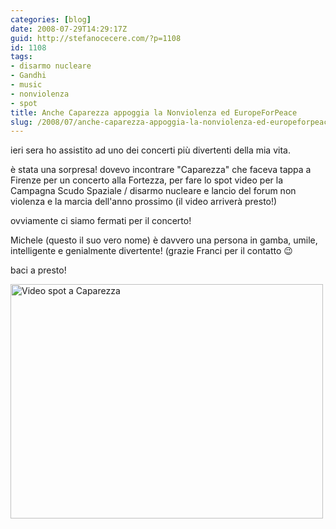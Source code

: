 ```yaml
---
categories: [blog]
date: 2008-07-29T14:29:17Z
guid: http://stefanocecere.com/?p=1108
id: 1108
tags:
- disarmo nucleare
- Gandhi
- music
- nonviolenza
- spot
title: Anche Caparezza appoggia la Nonviolenza ed EuropeForPeace
slug: /2008/07/anche-caparezza-appoggia-la-nonviolenza-ed-europeforpeace/
---
```


ieri sera ho assistito ad uno dei concerti più divertenti della mia vita.
  
è stata una sorpresa! dovevo incontrare "Caparezza" che faceva tappa a Firenze per un concerto alla Fortezza, per fare lo spot video per la Campagna Scudo Spaziale / disarmo nucleare e lancio del forum non violenza e la marcia dell'anno prossimo (il video arriverà presto!)

ovviamente ci siamo fermati per il concerto!
  
Michele (questo il suo vero nome) è davvero una persona in gamba, umile, intelligente e genialmente divertente! (grazie Franci per il contatto 😉

baci a presto!

[<img src="http://farm4.static.flickr.com/3180/2713093991_065d58afd2.jpg" width="500" height="375" alt="Video spot a Caparezza" />](http://www.flickr.com/photos/krur/2713093991/ "Video spot a Caparezza di Stefano Cecere, su Flickr")